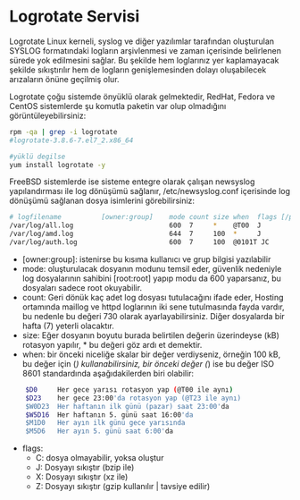 # Logrotate Servisi

Logrotate Linux kerneli, syslog ve diğer yazılımlar tarafından oluşturulan SYSLOG formatındaki logların arşivlenmesi ve zaman içerisinde belirlenen sürede yok edilmesini sağlar. Bu şekilde hem loglarınız yer kaplamayacak şekilde sıkıştırılır hem de logların genişlemesinden dolayı oluşabilecek arızaların önüne geçilmiş olur.

Logrotate çoğu sistemde önyüklü olarak gelmektedir, RedHat, Fedora ve CentOS sistemlerde şu komutla paketin var olup olmadığını görüntüleyebilirsiniz:
```bash
rpm -qa | grep -i logrotate
#logrotate-3.8.6-7.el7_2.x86_64

#yüklü degilse
yum install logrotate -y
```




FreeBSD sistemlerde ise sisteme entegre olarak çalışan newsyslog yapılandırması ile log dönüşümü sağlanır, /etc/newsyslog.conf içerisinde log dönüşümü sağlanan dosya isimlerini görebilirsiniz:
```bash
# logfilename          [owner:group]    mode count size when  flags [/pid_file] [sig_num]
/var/log/all.log                        600  7     *    @T00  J
/var/log/amd.log                        644  7     100  *     J
/var/log/auth.log                       600  7     100  @0101T JC
```

* [owner:group]: istenirse bu kısıma kullanıcı ve grup bilgisi yazılabilir
* mode: oluşturulacak dosyanın modunu temsil eder, güvenlik nedeniyle log dosyalarının sahibini [root:root] yapıp modu da 600 yaparsanız, bu dosyaları sadece root okuyabilir.
* count: Geri dönük kaç adet log dosyası tutulacağını ifade eder, Hosting ortamında maillog ve httpd loglarının iki sene tutulmasında fayda vardır, bu nedenle bu değeri 730 olarak ayarlayabilirsiniz. Diğer dosyalarda bir hafta (7) yeterli olacaktır.
* size: Eğer dosyanın boyutu burada belirtilen değerin üzerindeyse (kB) rotasyon yapılır, * bu değeri göz ardı et demektir.
* when: bir önceki niceliğe skalar bir değer verdiyseniz, örneğin 100 kB, bu değer için (*) kullanabilirsiniz, bir önceki değer (*) ise bu değer ISO 8601 standardında aşağıdakilerden biri olabilir:
```bash
    $D0     Her gece yarısı rotasyon yap (@T00 ile aynı)
    $D23    her gece 23:00'da rotasyon yap (@T23 ile aynı)
	$W0D23  Her haftanın ilk günü (pazar) saat 23:00'da
    $W5D16  Her haftanın 5. günü saat 16:00'da
    $M1D0   Her ayın ilk günü gece yarısında
    $M5D6   Her ayın 5. günü saat 6:00'da
```
* flags:
    - C: dosya olmayabilir, yoksa oluştur
    - J: Dosyayı sıkıştır (bzip ile)
    - X: Dosyayı sıkıştır (xz ile)
    - Z: Dosyayı sıkıştır (gzip kullanılır | tavsiye edilir)


